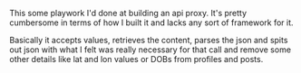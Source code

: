 This some playwork I'd done at building an api proxy. It's pretty cumbersome in terms of how I built it and lacks any sort of framework for it. 

Basically it accepts values, retrieves the content, parses the json and spits out json with what I felt was really necessary for that call and remove some other details like lat and lon values or DOBs from profiles and posts.